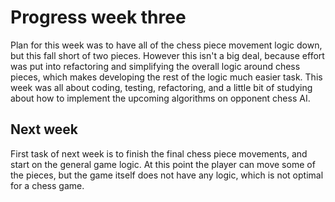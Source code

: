 # Progress week three

Plan for this week was to have all of the chess piece movement logic down, but this fall short of two pieces. However this isn't a big deal, because effort was put into
refactoring and simplifying the overall logic around chess pieces, which makes developing the rest of the logic much easier task. This week was all about coding, testing, refactoring,
and a little bit of studying about how to implement the upcoming algorithms on opponent chess AI.

## Next week

First task of next week is to finish the final chess piece movements, and start on the general game logic. At this point the player can move some of the pieces, but the game
itself does not have any logic, which is not optimal for a chess game.
